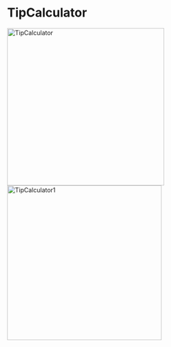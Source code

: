 # TipCalculator

<img width="364" alt="TipCalculator" src="https://github.com/aslihan-gurkan/TipCalculator/assets/28388524/1ac62122-a54a-496d-9cd1-125a8bcf0831">

<img width="358" alt="TipCalculator1" src="https://github.com/aslihan-gurkan/TipCalculator/assets/28388524/a21b9707-811c-4251-a1a5-88ef5e9fdad2">
